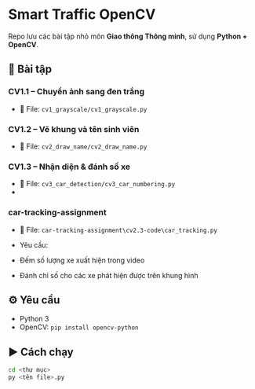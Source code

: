 #  Smart Traffic OpenCV

Repo lưu các bài tập nhỏ môn **Giao thông Thông minh**, sử dụng **Python + OpenCV**.

## 📘 Bài tập

### CV1.1 – Chuyển ảnh sang đen trắng
- 📄 File: `cv1_grayscale/cv1_grayscale.py`

### CV1.2 – Vẽ khung và tên sinh viên
- 📄 File: `cv2_draw_name/cv2_draw_name.py`

### CV1.3 – Nhận diện & đánh số xe
- 📄 File: `cv3_car_detection/cv3_car_numbering.py`
- 
### car-tracking-assignment 
- 📄 File: `car-tracking-assignment\cv2.3-code\car_tracking.py`
- Yêu cầu:
- Đếm số lượng xe xuất hiện trong video

- Đánh chỉ số cho các xe phát hiện được trên khung hình

## ⚙ Yêu cầu
- Python 3
- OpenCV: `pip install opencv-python`

## ▶️ Cách chạy

```bash
cd <thư mục>
py <tên file>.py
